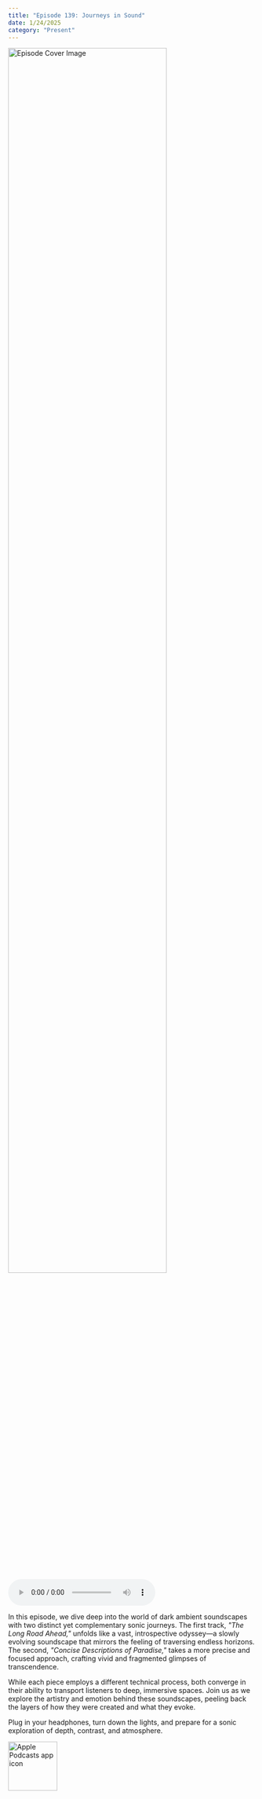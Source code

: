```yaml
---
title: "Episode 139: Journeys in Sound"
date: 1/24/2025
category: "Present"
---
```

<img src="https://artwork.captivate.fm/c8cd39cd-617d-4ea6-b413-09e87aa03702/RQSuH06RHXWzeoEY8JV7-u1z.jpg" alt="Episode Cover Image" width=80%/>
<audio controls>
  <source src="https://podcasts.captivate.fm/media/abd70580-46f0-402b-ae97-59457d47a419/Episode-139.mp3" type="audio/mpeg">
  Your browser does not support the audio element.
</audio>

<p>In this episode, we dive deep into the world of dark ambient soundscapes with two distinct yet complementary sonic journeys. The first track, <em>"The Long Road Ahead,"</em> unfolds like a vast, introspective odyssey—a slowly evolving soundscape that mirrors the feeling of traversing endless horizons. The second, <em>"Concise Descriptions of Paradise,"</em> takes a more precise and focused approach, crafting vivid and fragmented glimpses of transcendence.</p><p>While each piece employs a different technical process, both converge in their ability to transport listeners to deep, immersive spaces. Join us as we explore the artistry and emotion behind these soundscapes, peeling back the layers of how they were created and what they evoke.</p><p>Plug in your headphones, turn down the lights, and prepare for a sonic exploration of depth, contrast, and atmosphere.</p>

<a href="https://podcasts.apple.com/us/podcast/living-room-music/id1608791560?tscg=30200&itsct=podcast_box_appicon&ls=1&mttnsubad=1608791560" style="display: inline-block;"><img src="https://toolbox.marketingtools.apple.com/api/v2/badges/app-icon-podcasts/standard/en-us" alt="Apple Podcasts app icon" style="width: 100px; height: 100px; vertical-align: middle; object-fit: contain;" /></a>
    